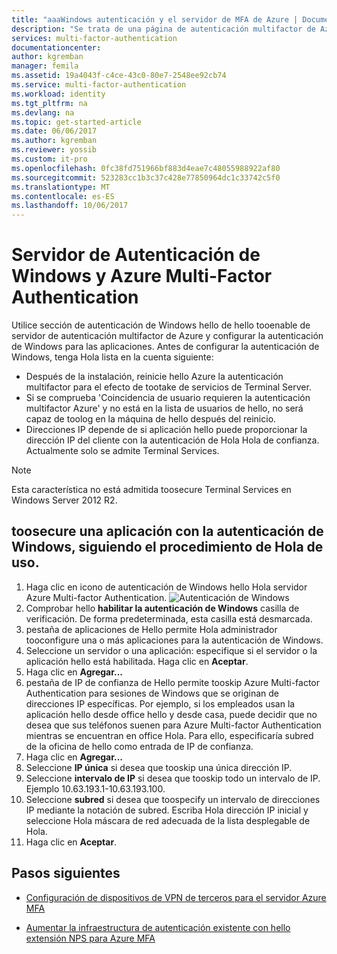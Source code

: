 ```yaml
---
title: "aaaWindows autenticación y el servidor de MFA de Azure | Documentos de Microsoft"
description: "Se trata de una página de autenticación multifactor de Azure de Hola que te ayudará a implementar la autenticación de Windows y el servidor de autenticación multifactor de Azure."
services: multi-factor-authentication
documentationcenter: 
author: kgremban
manager: femila
ms.assetid: 19a4043f-c4ce-43c0-80e7-2548ee92cb74
ms.service: multi-factor-authentication
ms.workload: identity
ms.tgt_pltfrm: na
ms.devlang: na
ms.topic: get-started-article
ms.date: 06/06/2017
ms.author: kgremban
ms.reviewer: yossib
ms.custom: it-pro
ms.openlocfilehash: 0fc38fd751966bf883d4eae7c48055988922af80
ms.sourcegitcommit: 523283cc1b3c37c428e77850964dc1c33742c5f0
ms.translationtype: MT
ms.contentlocale: es-ES
ms.lasthandoff: 10/06/2017
---
```

# <a name="windows-authentication-and-azure-multi-factor-authentication-server"></a>Servidor de Autenticación de Windows y Azure Multi-Factor Authentication
Utilice sección de autenticación de Windows hello de hello tooenable de servidor de autenticación multifactor de Azure y configurar la autenticación de Windows para las aplicaciones. Antes de configurar la autenticación de Windows, tenga Hola lista en la cuenta siguiente:

* Después de la instalación, reinicie hello Azure la autenticación multifactor para el efecto de tootake de servicios de Terminal Server.
* Si se comprueba 'Coincidencia de usuario requieren la autenticación multifactor Azure' y no está en la lista de usuarios de hello, no será capaz de toolog en la máquina de hello después del reinicio.
* Direcciones IP depende de si aplicación hello puede proporcionar la dirección IP del cliente con la autenticación de Hola Hola de confianza. Actualmente solo se admite Terminal Services.  

> [!NOTE]
> Esta característica no está admitida toosecure Terminal Services en Windows Server 2012 R2.

## <a name="toosecure-an-application-with-windows-authentication-use-hello-following-procedure"></a>toosecure una aplicación con la autenticación de Windows, siguiendo el procedimiento de Hola de uso.
1. Haga clic en icono de autenticación de Windows hello Hola servidor Azure Multi-factor Authentication.
   ![Autenticación de Windows](./media/multi-factor-authentication-get-started-server-windows/windowsauth.png)
2. Comprobar hello **habilitar la autenticación de Windows** casilla de verificación. De forma predeterminada, esta casilla está desmarcada.
3. pestaña de aplicaciones de Hello permite Hola administrador tooconfigure una o más aplicaciones para la autenticación de Windows.
4. Seleccione un servidor o una aplicación: especifique si el servidor o la aplicación hello está habilitada. Haga clic en **Aceptar**.
5. Haga clic en **Agregar...**
6. pestaña de IP de confianza de Hello permite tooskip Azure Multi-factor Authentication para sesiones de Windows que se originan de direcciones IP específicas. Por ejemplo, si los empleados usan la aplicación hello desde office hello y desde casa, puede decidir que no desea que sus teléfonos suenen para Azure Multi-factor Authentication mientras se encuentran en office Hola. Para ello, especificaría subred de la oficina de hello como entrada de IP de confianza.
7. Haga clic en **Agregar...**
8. Seleccione **IP única** si desea que tooskip una única dirección IP.
9. Seleccione **intervalo de IP** si desea que tooskip todo un intervalo de IP. Ejemplo 10.63.193.1-10.63.193.100.
10. Seleccione **subred** si desea que toospecify un intervalo de direcciones IP mediante la notación de subred. Escriba Hola dirección IP inicial y seleccione Hola máscara de red adecuada de la lista desplegable de Hola.
11. Haga clic en **Aceptar**.

## <a name="next-steps"></a>Pasos siguientes

- [Configuración de dispositivos de VPN de terceros para el servidor Azure MFA](multi-factor-authentication-advanced-vpn-configurations.md)

- [Aumentar la infraestructura de autenticación existente con hello extensión NPS para Azure MFA](multi-factor-authentication-nps-extension.md)
